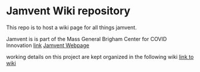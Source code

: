 # Jamvent Wiki repository

This repo is to host a wiki page for all things jamvent.

Jamvent is is part of the Mass General Brigham Center for COVID Innovation [link](https://covidinnovation.partners.org/)
[Jamvent Webpage](https://www.imperial-consultants.co.uk/areasofexpertise/emergency-ventilator/)


working details on this project are kept organized in the following wiki
[link to wiki](https://github.com/JamVent/wiki/wiki)
